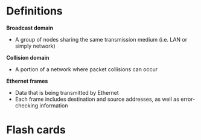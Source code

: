 # Definitions

**Broadcast domain**
- A group of nodes sharing the same transmission medium (i.e. LAN or simply network)

**Collision domain**
- A portion of a network where packet collisions can occur

**Ethernet frames**
- Data that is being transmitted by Ethernet
- Each frame includes destination and source addresses, as well as error-checking information

# Flash cards
